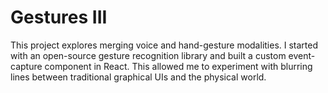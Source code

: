 # Gestures III

This project explores merging voice and hand-gesture modalities. I started with an open-source gesture recognition library and built a custom event-capture component in React. This allowed me to experiment with blurring lines between traditional graphical UIs and the physical world.

